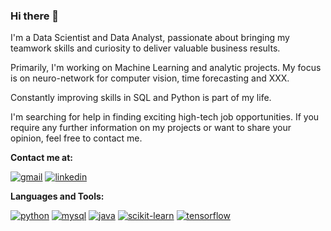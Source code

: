 ### Hi there 👋


I'm a Data Scientist and Data Analyst, passionate about bringing my teamwork skills and curiosity to deliver valuable business results. 

Primarily, I'm working on Machine Learning and analytic projects. My focus is on neuro-network for computer vision, time forecasting and XXX.

Constantly improving skills in SQL and Python is part of my life.

I'm searching for help in finding exciting high-tech job opportunities. If you require any further information on my projects or want to share your opinion, feel free to contact me. 

**Contact me at:**

[![gmail](https://user-images.githubusercontent.com/91745514/145735096-19489817-86c1-4f98-88b9-ecf798668b50.png)][1]  [![linkedin](https://user-images.githubusercontent.com/91745514/145735097-cb00b25a-7a72-4368-8044-708e0bcb7c31.png)][2]


**Languages and Tools:**

[![python](https://user-images.githubusercontent.com/91745514/145735106-f50da9fd-083e-467f-9199-27992dfadf7f.png)][3]
[![mysql](https://user-images.githubusercontent.com/91745514/145889491-5bc61e07-6f13-4fd8-a741-993d228f6fd5.png)][4]
[![java](https://user-images.githubusercontent.com/91745514/145735176-cce740e9-1316-442b-b282-92c76a6859d5.png)][5]
[![scikit-learn](https://user-images.githubusercontent.com/91745514/145735211-4cb8beb1-1966-4316-9798-162babac274d.png)][6]
[![tensorflow](https://user-images.githubusercontent.com/91745514/145735243-52da7352-e808-4fdd-aae5-1330d320c82d.png)][7]








[1]: https://mail.google.com/mail/u/0/#inbox?compose=CllgCJqVwxQnpdbNgtzhpdWtDNJLvfWrcjBlrrQNLlZQSSnPqQNDVCZZjSWvKXfDRTvNnmQzDFg
[2]:https://www.linkedin.com/in/dor-anaki-596504201/
[3]:https://www.python.org/
[4]:https://www.mysql.com/
[5]:https://www.java.com/en/
[6]:https://scikit-learn.org/
[7]:https://www.tensorflow.org/










